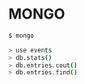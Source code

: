 MONGO
=====

```bash
$ mongo

> use events
> db.stats()
> db.entries.cout()
> db.entries.find()


```



